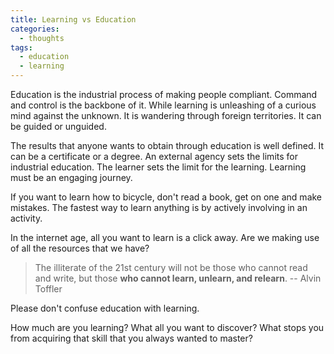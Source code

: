 ```yaml
---
title: Learning vs Education
categories:
  - thoughts
tags:
  - education
  - learning
---
```


Education is the industrial process of making people compliant. Command and control is the backbone of it. 
While learning is unleashing of a curious mind against the unknown. It is wandering through foreign territories. It can be guided or unguided.


The results that anyone wants to obtain through education is well defined. It can be a certificate or a degree. An external agency sets the limits for industrial education.
The learner sets the limit for the learning.  Learning must be an engaging journey.

If you want to learn how to bicycle, don't read a book, get on one and make mistakes. The fastest way to learn anything is by actively involving in an activity.

In the internet age, all you want to learn is a click away. Are we making use of all the resources that we have?

> The illiterate of the 21st century will not be those who cannot read and write, but those **who cannot learn, unlearn, and relearn**. -- Alvin Toffler

Please don't confuse education with learning.

How much are you learning? What all you want to discover? What stops you from acquiring that skill that you always wanted to master?
